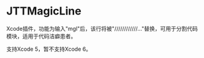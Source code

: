 JTTMagicLine
============

Xcode插件，功能为输入"mgl"后，该行将被"////////////..."替换，可用于分割代码模块，适用于代码洁癖患者。

支持Xcode 5，暂不支持Xcode 6。
